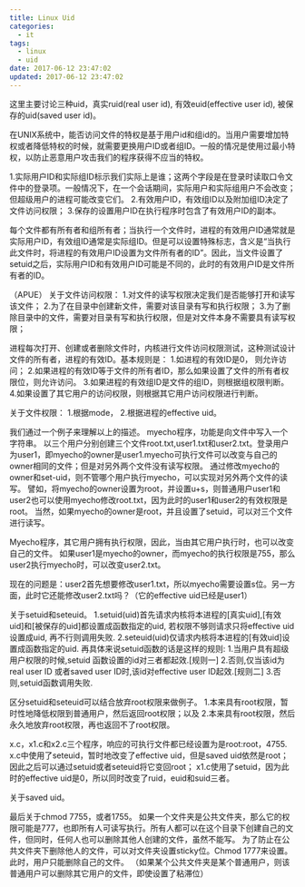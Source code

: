 ```yaml
---
title: Linux Uid
categories:
  - it
tags:
  - linux 
  - uid
date: 2017-06-12 23:47:02
updated: 2017-06-12 23:47:02
---
```


这里主要讨论三种uid，真实ruid(real user id), 有效euid(effective user id), 被保存的uid(saved user id)。

在UNIX系统中，能否访问文件的特权是基于用户id和组id的。当用户需要增加特权或者降低特权的时候，就需要更换用户ID或者组ID。一般的情况是使用过最小特权，以防止恶意用户攻击我们的程序获得不应当的特权。

1.实际用户ID和实际组ID标示我们实际上是谁；这两个字段是在登录时读取口令文件中的登录项。一般情况下，在一个会话期间，实际用户和实际组用户不会改变；但超级用户的进程可能改变它们。
2.有效用户ID，有效组ID以及附加组ID决定了文件访问权限；
3.保存的设置用户ID在执行程序时包含了有效用户ID的副本。

每个文件都有所有者和组所有者；当执行一个文件时，进程的有效用户ID通常就是实际用户ID，有效组ID通常是实际组ID。但是可以设置特殊标志，含义是“当执行此文件时，将进程的有效用户ID设置为文件所有者的ID”。因此，当文件设置了setuid之后，实际用户ID和有效用户ID可能是不同的，此时的有效用户ID是文件所有者的ID。

（APUE）
关于文件访问权限：
1.对文件的读写权限决定我们是否能够打开和读写该文件；
2.为了在目录中创建新文件，需要对该目录有写和执行权限；
3.为了删除目录中的文件，需要对目录有写和执行权限，但是对文件本身不需要具有读写权限；

进程每次打开、创建或者删除文件时，内核进行文件访问权限测试，这种测试设计文件的所有者，进程的有效ID。基本规则是：
1.如进程的有效ID是0， 则允许访问；
2.如果进程的有效ID等于文件的所有者ID，那么如果设置了文件的所有者权限位，则允许访问。
3.如果进程的有效组ID是文件的组ID，则根据组权限判断。
4.如果设置了其它用户的访问权限，则根据其它用户访问权限进行判断。

关于文件权限：
1.根据mode，
2.根据进程的effective uid。

我们通过一个例子来理解以上的描述。
myecho程序，功能是向文件中写入一个字符串。
以三个用户分别创建三个文件root.txt,user1.txt和user2.txt。登录用户为user1，即myecho的owner是user1.myecho可执行文件可以改变与自己的owner相同的文件；但是对另外两个文件没有读写权限。
通过修改myecho的owner和set-uid，则不管哪个用户执行myecho，可以实现对另外两个文件的读写。
譬如，将myecho的owner设置为root，并设置u+s，则普通用户user1和user2也可以使用myecho修改root.txt，因为此时的user1和user2的有效权限是root。
当然，如果myecho的owner是root，并且设置了setuid，可以对三个文件进行读写。

Myecho程序，其它用户拥有执行权限，因此，当由其它用户执行时，也可以改变自己的文件。
如果user1是myecho的owner，而myecho的执行权限是755，那么user2执行myecho时，可以改变user2.txt。

现在的问题是：user2首先想要修改user1.txt，所以myecho需要设置s位。另一方面，此时它还能修改user2.txt吗？（它的effective uid已经是user1）



关于setuid和seteuid。
1.setuid(uid)首先请求内核将本进程的[真实uid],[有效uid]和[被保存的uid]都设置成函数指定的uid, 若权限不够则请求只将effective uid设置成uid, 再不行则调用失败.
2.seteuid(uid)仅请求内核将本进程的[有效uid]设置成函数指定的uid.
再具体来说setuid函数的话是这样的规则:
1.当用户具有超级用户权限的时候,setuid 函数设置的id对三者都起效.[规则一]
2.否则,仅当该id为real user ID 或者saved user ID时,该id对effective user ID起效.[规则二]
3.否则,setuid函数调用失败.

区分setuid和seteuid可以结合放弃root权限来做例子。
1.本来具有root权限，暂时性地降低权限到普通用户，然后返回root权限；以及
2.本来具有root权限，然后永久地放弃root权限，再也返回不了root权限。

x.c，x1.c和x2.c三个程序，响应的可执行文件都已经设置为是root:root，4755.
x.c中使用了seteuid，暂时地改变了effective uid，但是saved uid依然是root；因此之后可以通过setuid或者seteuid将它变回root；
x1.c使用了setuid，因为此时的effective uid是0，所以同时改变了ruid，euid和suid三者。

关于saved uid。

最后关于chmod 7755，或者1755。
如果一个文件夹是公共文件夹，那么它的权限可能是777，也即所有人可读写执行。所有人都可以在这个目录下创建自己的文件，但同时，任何人也可以删除其他人创建的文件，虽然不能写。
为了防止在公共文件夹下删除他人的文件，可以对文件夹设置sticky位。Chmod 1777来设置。
此时，用户只能删除自己的文件。
（如果某个公共文件夹是某个普通用户，则该普通用户可以删除其它用户的文件，即使设置了粘滞位）
